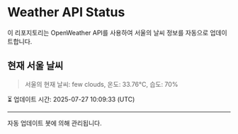 
# Weather API Status

이 리포지토리는 OpenWeather API를 사용하여 서울의 날씨 정보를 자동으로 업데이트합니다.

## 현재 서울 날씨
> 서울의 현재 날씨: few clouds, 온도: 33.76°C, 습도: 70%

⏳ 업데이트 시간: 2025-07-27 10:09:33 (UTC)

---
자동 업데이트 봇에 의해 관리됩니다.
